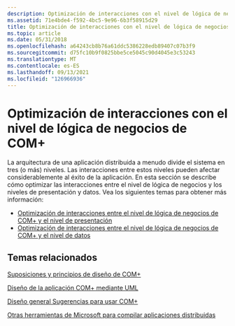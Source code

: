 ```yaml
---
description: Optimización de interacciones con el nivel de lógica de negocios de COM+
ms.assetid: 71e4bde4-f592-4bc5-9e96-6b3f58915d29
title: Optimización de interacciones con el nivel de lógica de negocios de COM+
ms.topic: article
ms.date: 05/31/2018
ms.openlocfilehash: a64243cb8b76a61ddc5386228edb89407c07b3f9
ms.sourcegitcommit: d75fc10b9f0825bbe5ce5045c90d4045e3c53243
ms.translationtype: MT
ms.contentlocale: es-ES
ms.lasthandoff: 09/13/2021
ms.locfileid: "126966936"
---
```

# <a name="optimizing-interactions-with-the-com-business-logic-tier"></a>Optimización de interacciones con el nivel de lógica de negocios de COM+

La arquitectura de una aplicación distribuida a menudo divide el sistema en tres (o más) niveles. Las interacciones entre estos niveles pueden afectar considerablemente al éxito de la aplicación. En esta sección se describe cómo optimizar las interacciones entre el nivel de lógica de negocios y los niveles de presentación y datos. Vea los siguientes temas para obtener más información:

-   [Optimización de interacciones entre el nivel de lógica de negocios de COM+ y el nivel de presentación](optimizing-interactions-between-the-com--business-logic-tier-and-the-presentation-tier.md)
-   [Optimización de interacciones entre el nivel de lógica de negocios de COM+ y el nivel de datos](optimizing-interactions-between-the-com--business-logic-tier-and-the-data-tier.md)

## <a name="related-topics"></a>Temas relacionados

<dl> <dt>

[Suposiciones y principios de diseño de COM+](com--design-assumptions-and-principles.md)
</dt> <dt>

[Diseño de la aplicación COM+ mediante UML](designing-the-com--application-using-uml.md)
</dt> <dt>

[Diseño general Sugerencias para usar COM+](general-design-tips-for-using-com-.md)
</dt> <dt>

[Otras herramientas de Microsoft para compilar aplicaciones distribuidas](other-microsoft-tools-for-building-distributed-applications.md)
</dt> </dl>

 

 



